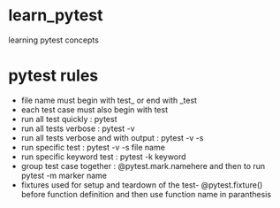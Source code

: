 # learn_pytest
learning pytest concepts

# pytest rules
- file name must begin with test_ or end with _test
- each test case must also begin with test
- run all test quickly : pytest
- run all tests verbose : pytest -v
- run all tests verbose and with output : pytest -v -s
- run specific test : pytest -v -s file name
- run specific keyword test : pytest -k keyword
- group test case together : @pytest.mark.namehere and then to run pytest -m marker name
- fixtures used for setup and teardown of the test- @pytest.fixture() before function definition and then use function name in paranthesis

